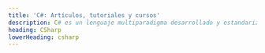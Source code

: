 ```yaml
---
title: 'C#: Artículos, tutoriales y cursos'
description: C# es un lenguaje multiparadigma desarrollado y estandarizado por Microsoft como parte de la plataforma .NET, y posteriormente reconocido como estándar por ECMA e ISO. Es un lenguaje clave para la infraestructura de lenguaje común.
heading: CSharp
lowerHeading: csharp
---
```

